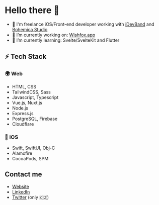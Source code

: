 # Hello there 👋

- 🏢 I'm freelance iOS/Front-end developer working with [iDevBand](https://idevband.com) and [Bohemica Studio](https://www.bohemicastudio.com/)
- 🔭 I’m currently working on: [Wishfox.app](https://wishfox.app?utm_source=github)
- 🌱 I’m currently learning: Svelte/SvelteKit and Flutter

## ⚡️ Tech Stack

### 🌍 Web
  - HTML, CSS
  - TailwindCSS, Sass
  - Javascript, Typescript
  - Vue.js, Nuxt.js
  - Node.js
  - Express.js
  - PostgreSQL, Firebase
  - Cloudflare

### 📱 iOS
  - Swift, SwiftUI, Obj-C
  - Alamofire
  - CocoaPods, SPM

## Contact me
  - [Website](https://kandera.cz)
  - [LinkedIn](https://www.linkedin.com/in/ondrakandera/)
  - [Twitter](https://twitter.com/xergic) (only 🇨🇿)

